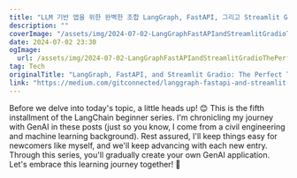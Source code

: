 ```yaml
---
title: "LLM 기반 앱을 위한 완벽한 조합 LangGraph, FastAPI, 그리고 Streamlit Gradio"
description: ""
coverImage: "/assets/img/2024-07-02-LangGraphFastAPIandStreamlitGradioThePerfectTrioforLLM-PoweredApps_0.png"
date: 2024-07-02 23:30
ogImage: 
  url: /assets/img/2024-07-02-LangGraphFastAPIandStreamlitGradioThePerfectTrioforLLM-PoweredApps_0.png
tag: Tech
originalTitle: "LangGraph, FastAPI, and Streamlit Gradio: The Perfect Trio for LLM-Powered Apps"
link: "https://medium.com/gitconnected/langgraph-fastapi-and-streamlit-gradio-the-perfect-trio-for-ai-development-f1a82775496a"
---
```



Before we delve into today's topic, a little heads up! 😊
This is the fifth installment of the LangChain beginner series. I'm chronicling my journey with GenAI in these posts (just so you know, I come from a civil engineering and machine learning background). Rest assured, I'll keep things easy for newcomers like myself, and we'll keep advancing with each new entry. Through this series, you'll gradually create your own GenAI application. Let's embrace this learning journey together! 🤗